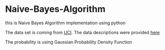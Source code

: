 # Naive-Bayes-Algorithm
this is Naive Bayes Algorithm implementation using python

The data set is coming from [UCI](https://archive.ics.uci.edu/ml/datasets/Pima+Indians+Diabetes). The data descriptions were provided [here](https://archive.ics.uci.edu/ml/machine-learning-databases/pima-indians-diabetes/pima-indians-diabetes.names)

The probability is using Gaussian Probability Density Function

